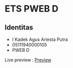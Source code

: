 # ETS PWEB D

## Identitas

- I Kadek Agus Ariesta Putra
- 05111940000105
- PWEB D

Live preview : [Preview](https://ariestahrt.github.io/pweb-d-ets/)